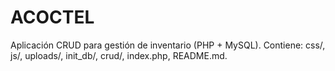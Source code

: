 # ACOCTEL
Aplicación CRUD para gestión de inventario (PHP + MySQL).
Contiene: css/, js/, uploads/, init_db/, crud/, index.php, README.md.
